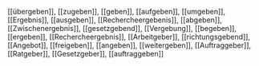 [[übergeben]], [[zugeben]], [[geben]], [[aufgeben]], [[umgeben]], [[Ergebnis]], [[ausgeben]], [[Rechercheergebenis]], [[abgeben]], [[Zwischenergebnis]], [[gesetzgebend]], [[Vergebung]], [[begeben]], [[ergeben]], [[Rechercheergebnis]], [[Arbeitgeber]], [[richtungsgebend]], [[Angebot]], [[freigeben]], [[angeben]], [[weitergeben]], [[Auftraggeber]], [[Ratgeber]], [[Gesetzgeber]], [[auftraggeben]]